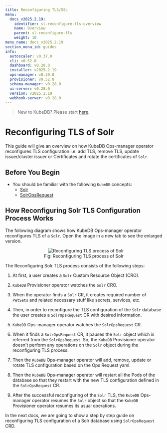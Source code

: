 ```yaml
---
title: Reconfiguring TLS/SSL
menu:
  docs_v2025.2.19:
    identifier: sl-reconfigure-tls-overview
    name: Overview
    parent: sl-reconfigure-tls
    weight: 10
menu_name: docs_v2025.2.19
section_menu_id: guides
info:
  autoscaler: v0.37.0
  cli: v0.52.0
  dashboard: v0.28.0
  installer: v2025.2.19
  ops-manager: v0.39.0
  provisioner: v0.52.0
  schema-manager: v0.28.0
  ui-server: v0.28.0
  version: v2025.2.19
  webhook-server: v0.28.0
---
```


> New to KubeDB? Please start [here](/docs/v2025.2.19/README).

# Reconfiguring TLS of Solr

This guide will give an overview on how KubeDB Ops-manager operator reconfigures TLS configuration i.e. add TLS, remove TLS, update issuer/cluster issuer or Certificates and rotate the certificates of `Solr`.

## Before You Begin

- You should be familiar with the following `KubeDB` concepts:
    - [Solr](/docs/v2025.2.19/guides/solr/concepts/solr)
    - [SolrOpsRequest](/docs/v2025.2.19/guides/solr/concepts/solropsrequests)

## How Reconfiguring Solr TLS Configuration Process Works

The following diagram shows how KubeDB Ops-manager operator reconfigures TLS of a `Solr`. Open the image in a new tab to see the enlarged version.

<figure align="center">
  <img alt="Reconfiguring TLS process of Solr" src="/docs/v2025.2.19/images/day-2-operation/solr/reconfigure-tls.svg">
<figcaption align="center">Fig: Reconfiguring TLS process of Solr</figcaption>
</figure>

The Reconfiguring Solr TLS process consists of the following steps:

1. At first, a user creates a `Solr` Custom Resource Object (CRO).

2. `KubeDB` Provisioner  operator watches the `Solr` CRO.

3. When the operator finds a `Solr` CR, it creates required number of `PetSets` and related necessary stuff like secrets, services, etc.

4. Then, in order to reconfigure the TLS configuration of the `Solr` database the user creates a `SolrOpsRequest` CR with desired information.

5. `KubeDB` Ops-manager operator watches the `SolrOpsRequest` CR.

6. When it finds a `SolrOpsRequest` CR, it pauses the `Solr` object which is referred from the `SolrOpsRequest`. So, the `KubeDB` Provisioner  operator doesn't perform any operations on the `Solr` object during the reconfiguring TLS process.

7. Then the `KubeDB` Ops-manager operator will add, remove, update or rotate TLS configuration based on the Ops Request yaml.

8. Then the `KubeDB` Ops-manager operator will restart all the Pods of the database so that they restart with the new TLS configuration defined in the `SolrOpsRequest` CR.

9. After the successful reconfiguring of the `Solr` TLS, the `KubeDB` Ops-manager operator resumes the `Solr` object so that the `KubeDB` Provisioner  operator resumes its usual operations.

In the next docs, we are going to show a step by step guide on reconfiguring TLS configuration of a Solr database using `SolrOpsRequest` CRD.